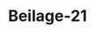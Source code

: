 ---  
schema: default  
title: Beilage-21  
organization: Team Charlie  
notes: "<p>Description</p><p>die Forderungen des Großherzogthums Sachsen=Weimar=Eisenach und des

Fürstenthums Schwarzburg-Rudolstadt, an die Herzogthümer Sachsen

Coburg, Sachsen=Meiningen, Sachsen Hildburghausen und an das Fürsten

thum Schwarzburg=Sondershausen, aus den Verhältnissen des Thüringi

schen Rayons v. J. 1814,

jetzo

die Einwendungen betreffend, welche gegen die, zur Einleitung des Aus

trägalverfahrens, durch den Bundestagsbeschluß vom 28. Februar d. J.

membro 2 getroffene Verfügung erhoben worden sind.</p><p>§.1</p><p>Nach der Schlacht bei Leipzig fanden sich die hohen verbündeten Mächte bewogen, ein

oberstes Verwaltungs-Departement anzuordnen, welches zum Theile verwalten, zum Theile

darauf sehen sollte, daß die von den einzelnen Regierungen gegen die verbündeten Mächte

übernommenen Verbindlichkeiten erfüllt würden; je nachdem die occupirten Lande für den

Augenblick ohne Souveraine seyen, oder auch diese der Allianz nicht beiträten, oder die

Fürsten dem Bunde beiträten. In dem letzteren Falle sollte es von den abzuschliessenden

Verträgen abhängen, in wie weit sich das oberste Verwaltungs-Departement in die Landes

Sachsen=Weimar und Eisenach

Gotha und Altenburg,

Coburg,

Meiningen,

Hildburghausen

Beilage 21.

Vortrag,

Administration mischen könne, und es sollte ein, von dem gedachten Departement abhän

gender Agent, bei diesen Fürsten angestellt werden: einer Theilnahme an der Landes-Av

ministration wurde jedoch nachher in den Verträgen nicht gedacht.

Nach jenem zweiten Verhältnisse wurde nun, zusammen für folgende Staaten:

die Sächsischen Herzogthümer die Fürstenthümer

Schwarzburg Sondershausen,

Rudolstadt,

so wie

die Fürstlich=Reussischen Lande,

der Freiherr von Riedesel zu Eisenbach, anfänglich, resp. unter dem Gouverneur des Kö

nigreichs Sachsen, dann als unmittelbarer Agent des obersten Verwaltungs-Departements,

im December 1813 und Jänner 1814 angestellt: jene Staaten zusammen nannte man den

Thüringischen Rayon.</p><p>§.2</p><p>Aus den Verhältnissen dieses Rayons werden von Seiten des Großherzogthums Sachsen

Weimar=Eisenach und des Fürstenthums Schwarzburg-Rudolstadt an die Herzogthumer

Sachsen=Coburg, Sachsen=Meiningen, Sachsen=Hildburghausen und das Fürstenthum

Schwarzburg=Sondershausen, nach Maasgabe der unter den Auspicien des Agenten ge

pflogenen Verhandlungen, Ansprüche auf Ersatz deßjenigen erhoben, was die ersteren über

ihr Beitragsverhältniß, nur vorschußweise und auf Rechnung der letzteren, für die ver

bündeten Heere geleistet zu haben glauben.

Diese Ansprüche sind bei Einer hohen Bundesversammlung angebracht worden, und

da die am 1. Juni 1818 (Prot. der 28. Sitz. §. 134), mit ausdrücklicher Beziehung

auf den Bundestagsbeschluß vom 16. Juni 1817, beschlossene und versuchte Vermittlung

gütliche Beilegung nicht erwirkt hat, ist von dieser hohen Versammlung in der achten

Sitzung vom 28. Februar dieses Jahres (Prot. §. 67) beschlossen worden:

2) « die Regierungen von Sachsen-Coburg, Sachsen-Hildburghausen, Sachsen-Mei

eningen und Schwarzburg=Sondershausen wären in Gemäßheit Beschlusses vom

416. Juni 1817 aufzufordern, sich dahin zu vereinigen, um, von heute an binnen

esechs Wochen, den Regierungen von Sachsen=Weimar=Eisenach und Schwarzburg=

«Rudolstadt drei bei der Sache nicht betheiligte Bundesglieder zu benennen, aus

ewelchen letztere binnen gleicher Frist eines zu wählen, und.

3)a der hohen Bundesversammlung anzuzeigen hätten, wornächst.

4) e wegen fernerer Einleitung des Austrägalverfahrens, bei der obersten Justizstelle des

agewählten Bundesgliedes, oder, wenn die Vereinigung und Auswahl nicht

terfolgen sollte, wegen der Wahl eines Austrägalgerichts, von Seite der Bun

adesversammlung selbst, das Erforderlichs verfügt werden solle ».</p><p>§.3</p><p>In der 13. Sitzung dieses Jahres vom 25. April (Prot. §. 100) gab der Großh

zoglich=Herzoglich=Sächsische Herr Bundestagsgesandte, als eine Reclamation der Kauflen

Arnoldi und Sohn zu Gotha, und Elkan zu Weimar, welche mit diesen Rayonsv

hältnissen in Verbindung steht, in Vortrag kam, zum Protokoll:

Die Herzoglichen Regierungen zu Sachsen=Meiningen, Hildburghausen und Cobu

glaubten sich ausser Stande, der Aufforderung unter 2 des Beschlusses, wegen Benennun

von drei Bundesgliedern, in der verlangten Maße Genüge leisten zu können; d

Herr Gesandte sey zu folgenden Erklärungen angewiesen worden,

1) von Sachsen-Coburg:

Bei den Vergleichsunterhandlungen sey bereits darauf aufmerksam gemacht worden, da

zwischen den von der Großherzoglichen Regierung zu Weimar und der Fürstlich-Schwarzbu

gischen Regierung zu Rudolstadt in Anspruch genommenen Regierungen zu Meiningen, Hill

burghausen, Coburg und Schwarzburg-Sondershausen eine Streitgenossenschaf

nicht statt finde, sondern daß jede der erstgenannten beiden hohen Regierungen ein

„jede von den in Anspruch genommenen vier letzten Regierungen besonders zu belangen

habe, wenn die Erörterung und Entscheidung der Sache ihren richtigen Gang nehmen un

nicht in Verwirrungen verflochten werden solle.

Auf diese Bemerkung müsse auch jetzt aufmerksam gemacht werden. Es gründeten sich

zwar die gegen die genannten Regierungen erhobenen Ansprüche auf ein und dasselbe Ge

schäft; allein das Verhältniß begründe keine Streitgenossenschaft für die in Anspruch ge

nommenen Regierungen. Es sey aus den erschienenen Druckschriften klar, daß, wenn auch

Weimar und Rudolstadt ihre Forderungen aus dem am 7. April 1814 zu Arnstadt ge

faßten Beschlusse der damaligen Rayonscommission abzuleiten suchten, eines Theils dieser

Beschluß nicht von allen Regierungen gleichmäsig anerkannt, andern Theils aber auch

jeder der in Anspruch genommenen Regierungen gegen die darauf gebauten Berechnungen

des damaligen Commissärs, Freiherrn von Riedesel, ganz eigene und individuelle Einreden

zuständen, welche übersehen oder wenigstens unrichtig beurtheilt werden könnten, wenn die

Sache gegen alle in Anspruch genommenen Regierungen in einem und demselben Processi

behandelt, und diesem Processe nur Eine, gegen alle in Anspruch genommenen Regierungen

als Streitgenossen gemeinschaftlich erhobene Klage, zur Grundlage dienen solle. Die Auf

gabe, welche den in Anspruch genommenen Regierungen gemacht worden sey, sich über

einen und denselben Austrägalrichter und die deßfallsige Denomination von

drei Bundesgliedern zu vereinigen, sey mit der Lage der Sache also nicht woh

vereinbar, und es müsse vielmehr einer jeden der in Anspruch genommenen Regierungen nachgelassen werden, diese Denomination für sich allein zu bewirken. Man glaube auf

diese Berechtigung um so mehr Anspruch machen zu können, da die Bestimmung der ehe

maligen deutschen Reichsgesetze, namentlich des N. D. A. von 1600 und des Concepts der

K. G. O., bei der dermaligen Gestaltung des deutschen Staats- und Bundeswesens, wo

kein höchstes Reichsgericht über der Austrägalinstanz stehe und als Vereinigungspunct

für die Erörterung der Streitigkeiten mehrerer zu belangender Bundesglieder wirksam seyn

könne, keine Anwendung finde, und da, wo mehrere von demselben Kläger zugleich belangt

werden wollten, auf die Identität der Sachen, ohne nothwendige Verhandlung vor einem

und demselben Gerichte, nicht mehr gebaut werden könne.

Mache es auch der Bundestagsbeschluß vom 16. Juni 1817 mehreren beklagten Bun

desgliedern zur Pflicht, sich über einen Vorschlag zu vereinigen, so setze dieses doch, nach

der Natur der Sache, wahre und wirkliche Streitgenossen voraus, das heisse, solche Beklagte,

welche vermöge eines ungetheilten Interesse, und vermöge aller sie gleichmäsig auf eine

Weise verbindender Thatumstände, einen Proceß als eine Person betrieben, nicht aber

solche in Anspruch genommenen Individuen und Bundesglieder, welche, wie die in dem vor

liegenden Falle in Anspruch genommenen vier Regierungen, ein durchaus getheiltes Interesse

hätten, und wo sich die Rechtsbeständigkeit der gemachten Forderungen nicht auf die nämlichen

Thatumstände gründeten, sondern nur nach den individuellen Verhältnissen und Einreden

einer jeden Regierung beurtheilen und entscheiden liessen, und eben darum die Verhandlung

in einem Processe zu Verwirrungen führen würde.

Seine Herzogliche Durchlaucht müßten daher die hohe Bundesversammlung um eine

dieser Lage der Sache angemessene Erläuterung des Bundestagsbeschlusses vom 28. Februar

und insbesondere darum bitten, daß jeder in Anspruch genommenen Regierung ihr Recht

auf besondere Verhandlung der von Weimar- und Rudolstädtischer Seite gegen sie erhobenen

Ansprüche durch einen nachträglichen Beschluß gewahrt und aufrecht erhalten werde. So

bald dieses erfolgt seyn werde, würden Seine Herzogliche Durchlaucht keinen Augenhlick

Anstand nehmen, die zu Austrägalrichtern in Vorschlag zu bringenden Bundesglieder zu

denominiren.

2) Von Sachsen=Meiningen:

Dieser Hof theile ganz die eben gedachten Ansichten wegen Mangels einer Streit

genossenschaft und der hieraus abgeleiteten Folgen, wolle aber von dem Vorbehalte des

10. Artikel des Bundestagsbeschlusses vom 3. August 1820 Gebrauch machen, und, so viel

die Weimarische Forderung betreffe, die schiedsrichterliche Entscheidung des gemeinschaftlichen

Oberappellationsgerichts zu Jena, als der vertragsmäsigen Austrägalinstanz, eintreten lassen.Dem Einwande, daß damit die Möglichkeit der schiedsrichterlichen Entscheidung üb

die Fürstlich=Schwarzburg=Rudolstädtische Anforderung noch nicht gegeben sey, werde dadur

begegnet, daß die Herzoglich-Meiningische Regierung der Fürstlich-Schwarzburg-Rud

städtischen in dieser Beziehung und für den Zweck einer rechtlichen Entscheidung Vorschlä

habe thun lassen, welche ohne Zweifel angenommen werden wuͤrden, weßhalb Anzeige werl

gemacht werden.

3) Von Sachsen-Hildburghausen:

Auch dieser Hof wolle von dem Vorbehalte des 10. Artikels des Bundestagsbeschlusse

vom 3. August 1820 Gebrauch machen, und die schiedsrichterliche Entscheidung des Ober

appellationsgerichts zu Jena, nach Maasgabe des §. 41 der Ordnung dieses Gerichts un

nach den Formen des Sächsischen Processes, eintreten lassen, indem von ihm übrigen

das Vorhandenseyn einer Streitgenossenschaft ebenfalls in Abrede gestellt werde

Der auf das Oberappellationsgericht zu Jena gerichtete Vorschlag, werde bei der Weima

rischen Regierung um so weniger einen Widerspruch finden, da nur dadurch der noch nich

gehobene Zweifel unwirksam gemacht werden könne, ob überhaupt in dieser nicht ein

Streitigkeit hoher Bundesglieder unter sich, sondern eine aus einem Contract herge

leitete Forderung an das Land selbst betreffenden Angelegenheit, die Competenz dieser

hohen Versammlung und nicht vielmehr die der Landesgerichte gegründet sey. Den

deßfallsigen Einwand müsse sich die Herzogliche Regierung auf jeden Fall vorbehalten:

sollte aber auch darüber austrägalgerichtlich entschieden werden, so würden für diesen

Fall die obersten Gerichtsstellen Seiner Majestät des Königs von Sachsen, Seiner Maje

stät des Königs von Hannover, und Seiner Königlichen Hoheit des Kurfürsten von Hessen

in Vorschlag gebracht werden, jedoch immer vorausgesetzt, daß vor allen Dingen eine be

sondere Klage gegen das Land Hildburghausen angestellt werde.

Diesem fügte der Herr Gesandte auf der andern Seite die Anzeige bei, von Seiner

Königlichen Hoheit, dem Großherzoge von Sachsen-Weimar-Eisenach, angewiesen zu seyn

darauf anzutragen, daß, da die Frist zur Benennung dreier Bundesglieder fruchtlos ver

strichen sey, diese hohe Versammlung nun das Vorschlagsrecht ausüben möge; die Entschei

dung des Oberappellationsgerichts zu Jena könnten Seine Königliche Hoheit, aus mehreren

Gründen, nicht annehmen.

Der Herr Gesandte der 15. Stimme erklärte für Schwarzburg=Sondershausen:

Seine Durchlaucht der Fürst wünschten fortwährend die gütliche Beilegung dieser Diffe

Sollte es jedoch erforderlich seyn, sofort einen bestimmten Vorschlag zur Austrägal

renz.

instanz zu machen, so wünschten Seine Durchlaucht die Wahl zwischen den obersten Gerichtsstellen Seiner Königlichen Majestäten von Sachsen und Hannover, und Seiner Kö

niglichen Hoheit des Kurfürsten von Hessen getroffen zu sehen.

Von dieser hohen Versammlung wurde hierauf der Beschluß gefaßt:

« In Hinsicht auf die von dem Herrn Bundestagsgesandten der Großherzoglich

« und Herzoglich=Sächsischen Häuser abgegebenen Erklärungen, die zur Revision

« und Ergänzung des Beschlusses vom 16. Juni 1817 wegen des Austrägalverfahrens

e gewählte Commission um ihr Gutachten zu ersuchen».</p><p>§.4</p><p>In der 14. Sitzung dieses Jahres vom 2. Mai (Prot. §. 117) erklärte der Herr Ge

sandte der Großherzoglich=Herzoglich=Sächsischen Häuser, für Sachsen=Hildburghausen,

nachträglich:

Des Herzogs Durchlaucht glaubten gegen den Beschluß Einer hohen Bundesversamm

lung vom 28. Februar Folgendes erinnern zu können:

1) in formeller Hinsicht, daß er nicht auf vorherige Instructionseinholung gefaßt

worden sey, was für die dabei nicht gehörten, in Anspruch genommenen Höfe, einen um so

nachtheiligeren Einfluß gehabt habe, als

2) den Einzelnen durch die Anweisung zur Vereinigung über den Vorschlag

der Schiedsrichter etwas zugemuthet werde, was weder in einem Bundesgesetze

in der Art bestimmt sey, noch in der vorgeschriebenen engen Frist, und überhaupt herbeizu

führen in der Macht des einzelnen Theils gestanden habe, wornach jene Anweisung, wenn

es dabei verbleiben sollte, für die einzelnen Staaten, an welche sie ergangen, die indirecte

Nöthigung enthalten würde, das Recht auf die Wahl ihres eigenen Richters auf die hohe

Bundesversammlung übergehen zu lassen;

3) liege in dem Beschlusse die nirgends begründete, von den hohen Beklagten

am wenigsten zugestandene, im Gegentheil wiederholt angefochtene Behauptung einer Streit

genossenschaft zum Grunde, und werde darüber, einer künftigen Entscheidung

vorgreifend, abgesprochen;

4) sey dabei der, Herzoglich-Hildburghausischer Seits, gemachte Vorbehalt der Ein

wendungen gegen die Competenz dieser hohen Versammlung in der Hauptsache

nicht berücksichtigt, und könne man von diesen um so weniger abgehen, weil

a) hier es sich um eine Contractsforderung an das Land, nicht an den Herrn des

selben, handle ,b) dieses aber nicht angenommen, nach Artikel 10 des Bundestagsbeschlusses vo

3. August 1820, die schiedsrichterliche Entscheidung des Oberappellationsgerich

zu Jena eintrete.

Die hohe Bundesversammlung wird ersucht, es dahin zu vermitteln, daß Seine K

nigliche Hoheit der Großherzog von Weimar die Ihnen gemachten Vorschläge (námli

die schiedsrichterliche Instanz des Oberappellationsgerichts zu Jena anzunehmen; wenn ab

dieser Antrag nicht angemessen erachtet werde, wollten Seine Herzogliche Durchlaud

drei, auch schon genannte Schiedsrichter in Vorschlag bringen, dabei jedoch Ihre Einwei

dungen gegen die Competenz der hohen Bundesversammlung ausdrücklich vorbehalten, un

da eine Streitgenossenschaft zwischen den in Anspruch genommenen Regierungen nicht von

handen sey, einer abgesonderten Klage gegen das Herzogthum Hildburghausen entgegensehen

noch annähmen, mit dem Antrage für den Fall, daß, wenn diese hohe Versammlung sich hierz

nicht veranlaßt finden sollte, die Vorfrage über die

Zuständigkeit derselbe

und die von der Gegenseite behauptete Streitgenossenschaft zu besonderer austrägalge

richtlicher Entscheidung ausgestellt werde, in welcher Absicht Sie nochmals genannte Schiede

richter in Vorschlag brächten.

Der Herr Gesandte der 15. Stimme zeigte an, daß sich Schwarzburg=Rudolstad

demjenigen anschliesse, was des Großherzogs von Weimar Königliche Hoheit zum Protokolle de

letzten Sitzung hätten erklären lassen.

Auch diese Erklärungen wurden an die Commission abzugeben beschlossen.

Gutachten.</p><p>§.5</p><p>Die Erstattung jenes von Einer hohen Bundesversammlung verlangten Gutachtens ist

der Zweck dieses Vortrags; das, was bis hierhin angeführt worden ist, mußte zur Ueber

sicht vorausgeschickt werden: die folgende Erörterung einiger Fragen wird das Gutachten

begreifen.

Die erste Frage ist diese:

Waltet hier, so viel sich aus den bisherigen Verhandlungen ergiebt, ein Fall vor,

wo, nach allgemeinen Principien, eine Streitsache von Seiten mehrerer Kläger

wider mehrere Beklagte, in einem und dem nämlichen Rechtsgange, vor einem und

dem nämlichen Gerichte, verhandelt und entschieden werden kann? und wie weit

erstreckt sich die Competenz der Bundesversammlung bei der Beurtheilung dieser

Frage in Beziehung auf die Austrägalinstanz an sich, oder im Allzemeinen,

Protok. d. d. Bundesvers. XIV. Bd. abgesehen also dermalen noch von der Art und Weise, wie die letztere nach

der Bundesgesetzgebung gebildet werden soll?

Vermöge einer Gemeinschaftlichkeit desselben Endzwecks -- sagt ein berühmter Schrift

steller — in Ansehung desselben Rechtsstreits, können vor demselben Richter Mehrere an

der Rolle des Klägers oder der des Beklagten Theil nehmen. Diese mehreren Theilnehmer

heissen alsdann Streitgenossen, welche zwar auch ohne Gemeinschaft des Rechts oder der

Verbindlichkeit gedacht werden können, in einer solchen Gemeinschaft aber vorzugsweise

die Benennung -Streitgenossen» erhalten.

Die an sich statthafte Vereinigung solcher Consorten, kann, sie mag auf Seiten des Klä

gers oder des Beklagten eintreten, ohne Zustimmung des Gegentheils hervorgebracht werden;

nur der Kläger aber kann von Seiten des Beklagten eine solche Vereinigung erzwingen,

wenn er die mehreren, aus einem und demselben Rechtsgrunde zu Belangenden, als Con

sorten belangt, welches zu thun er befugt, aber nicht verbunden ist.

Um es dem Kläger möglich zu machen, mehrere als Streitgenossen von ihm in

Anspruch zu nehmenden Personen, selbst in dem Falle vor einem Gerichte gemeinsam

zu belangen, wenn sie keinen, für diesen Rechtsstreit anwendbaren, gemeinschaftlichen Gerichts

stand erster Instanz ausserdem haben, ist durch den Gerichtsbrauch, durch einzelne Proceß

ordnungen und durch Gesetze des ehemaligen deutschen Reichs festgesetzt und zugelassen

worden, daß die Klage bei dem nächsten Obergerichte, als einem ausserordentlichen Gerichts

stande, erhoben werden könne: man nennt dieses den Gerichtsstand, aus dem persönlichen

Zusammenhang der Sachen. Der Grund hiervon ist der, damit nicht über eine und die

selbe Sache mehrere Processe geführt zu werden brauchen und widersprechende Erkennt

nisse vermieden werden -- oder, wie sich berühmte Schriftsteller ausdrücken: ut lites con

tranantur, et quod una disceptatione fieri possit, ne in plures distrahatur, pro

bationes quoque facilius explicentur, nec contrariae interdum sententiae sequantur.

Die Entscheidung der hier in Frage stehenden Streitsache scheint zunächst davon

abzuhängen:

bildete der Thüringische Rayon einen Complexus mehrerer Staaten, ein Ganzes,

mit wechselseitigen Rechten und Verbindlichkeiten, in Hinsicht der sie insgesammt

treffenden Kriegsleistungen; waren diese Staaten also verpflichtet, die Kriegslei

stungen in Gemeinschaft zu trägen, so daß derjenige Staat, welcher verhältniß

masig mehr geleistet, als den andere, wegen dieser groͤßeren Leistung Ersatz zur

Ausgleichung verlangen kann - es sey nun, daß der Grund gefunden werde in

der ersten Stiftung der Anstalt selbst, oder in nachherigem Zugeständnisse und

Uebereinkommen, oder vereint in beiden zusammen?Je nachdem hierüber geurtheilt wird, ist nicht bloß über die Frage, ob Streitgen

senschaft zu Begründung eines Gerichtsstandes vorhanden sey, sondern auch über d

Hauptsache resp., unbeschadet der Erörterung über das Quantum und Liquidur

entschieden.

Diese hohe Versammlung ist kein Gerichtshof; wohl aber liegt die Obsorge, daß rech

loser Zustand im Bunde abgewendet werde, und daß ein Jeder auf bundesgesetzmäsige Wei

sein Recht verfolgen könne, in ihrer Competenz. Sobald also, bei Streitigkeiten mehrer

Bundesglieder unter sich, von der einen Seite, zu Verfolgung ihres Rechts vor eine

Austrägalinstanz, Streitgenossenschaft behauptet, von der andern Seite aber wider

sprochen wird, und dieser Widerspruch ist nicht offenbar gegründet, oder die erster

verlangt gerichtliche Entscheidung, dann bleibt auch dieser Punct der letzteren heimge

geben, ohne daß jedoch hierdurch die Einleitung des Austrägalverfahrens eventualite

über das Ganze des Streits oder über die Hauptsache aufgehalten oder gehindert werde

kann — um so mehr dann, wenn jene Erörterung auf die Hauptsache, wie hier, Ein

fluß hat.

Daß der Ungrund einer Streitgenossenschaft in dem gegenwärtigen Falle nich

offenbar vorliege, beweist die erste Stiftung der Rayonsanstalt, auch ohne Berücksichtigung

dessen, was weiter darauf gefolgt ist. (§. 1. 2.)</p><p>§.6</p><p>Bei dieser Erörterung der ersten Frage wurden die Art und Weise, wie die Aus

trägalinstanz nach der Bundesgesetzgebung gebildet wird, ausser Betracht gelassen.

Es fragt sich daher zweitens:

Findet Streitgenossenschaft zwischen Bundesgliedern mit der Wirkung statt, daß sie

ausserordentlicher Weise den Gerichtsstand vor einer und der nämlichen Aus

....

trägalinstanz begründet?

Es ist oben (§. 5) bemerkt worden, daß der Gerichtsstand aus einem persoͤnlichen Zusam

menhange der Sachen in Deutschland auf dem Grrichtsbrauche, einzelnen Proceßordnungen

und Gesetzen des ehemaligen deutschen Reichs beruhe; es liegt hierbei, wie man sagen koͤnnte,

eine Proceß=Maxime zum Grunde, zu Gunsten des klagenden Theils, welcher Gebrauch

davon machen, dieses aber auch unterlassen kann, die also keinesweges einen wesentlichen Theil

des gerichtlichen Verfahrens ausmacht.

In dem Bundestagsbeschlusse vom 16. Juni 1817 ist III. 2. festgesetzt:

-Wenn der zur Vermittlung der Streitigkeit angeordnet gewesene Ausschuß die Anzeige

von dem mißlungenen Versuche bei der Bundesversammlung gemacht hat, so hat binnen

vier bis sechs Wochen, von dem Tage der Anzeige an gerechnet, der Beklagte dem Kläger drei unparteyische Bundesglieder vorzuschlagen, aus welchen dieser eines,

binnen gleicher Frist, wählet. Geht jene Frist voruber, ohne daß der Beklagte drei

vorschlägt, so geht dieses dreifache Vorschlagsrecht an die Versammlung des Bundestages

über, woraus alsdann der Kläger einen zu wählen hat».

Num. 6. Die Instruction des Processes geschieht nach der Proceßordnung,

welche der betreffende oberste Gerichtshof uͤberhaupt beobachtet, und ganz in selbiger Art, wie

die sonstigen alldort zu instruirenden Rechtssachen verhandelt werden».

Num. 7. Das Erkenntniß in der Hauptsache selbst aber erfolgt, in Ermangelung be

sonderer Entscheidungsquellen, nach den in Deutschland hergebrachten gemeinen Rechten».

In dem Bundestagsbeschlusse vom 3. August 1820 ist enthalten:

Art. 2. « Wenn, nach Anleitung des Bundestagsbeschlusses vom 16. Juni 1817, der

oberste Gerichtshof eines Bundesstaates zur Austrägalinstanz gewählt ist; so steht demselben die

Leitung des Processes und die Entscheidung des Rechtsstreits, in allen seinen Haupt

und Nebenpuncten, uneingeschränkt und ohne alle weitere Einwirkung der Bundesversamm

lung oder der Landesregierung zu ».

Art. 3. a. Zur Theilnahme an einem Rechtsstreite unter Bundesstaaten kann ein

drittes Bundesglied vor das erwählte Austrägalgericht nur dann zugelassen werden, wenn

das Gericht eine wesentliche Verbindung der Rechtsverhältnisse desselben mit dem anhängigen

Rechtsstreite anerkennt. Auch eine Wiederklage hat nur in diesem Falle bei dem erwählten

Austrägalgerichte statt, und nur, wenn sie sogleich bei der Einlassung auf die Vorklage ange

bracht wird».

Art, 4. zWo keine besonderen Entscheidungsnormen vorhanden sind, hat das Austrägal

gericht, nach den, in Rechtsstreitigkeiten derselben Art, vormals von den Reichsgerichten sub

sidiarisch befolgten Rechtsquellen, in so fern solche auf die jetzigen Verhältnisse der Bundes

glieder noch anwendbar sind, zu erkennen»,

Art. 10. « Es stehet übrigens den Bundesgliedern frei, für ihre Streitigkeiten, sowohl

in einzelnen vorkommenden Fälleni, als auch für alle künftige Fülle, wegen besonderer

Austräge oder Comptomisse übereinzukommen, wie denn auch fruͤhere Familien- oder

Vertrags=Austräge durch: Errichtung der Bundes-Austrägalinstanz nicht aufgehoben, noch

abgeändert werden».

In dem in der 18. Sitzung der Wiener Ministerial-Conferenzen vorgelegten Antrage, die

Errichtung einer Austrägalinstanz betreffend, war der 6. Satz so gefaßt:

zu einem Rechtsstreite unter Bundesstaaten kann ein drittes Bundesglied vor das

erwählte Austrägalgericht nur dann zugelassen oder aufgefordert werden, wenn das Gericht eine wesentliche Verbindung der Rechtsverhältnisse mit dem anhängig

Rechtsstreite anerkennt.

In der 20. Sitzung ward aber von einer Seite erinnert: daß die Adcitation ein

Dritten zu einem Austrägalprocesse nicht zulässig sey, weil die Jurisdiction des Au

trägalgerichts einzig und allein auf der Wahl der principaliter litigantiu

beruhe, und das adcitirte Bundesglied, wenn der Satz bleibe, wie er in Antrag gebrac

sey, ohne sein Zuthun, ex facto alieno, verbindlich gemacht werde, vor einem in Ans

hung seiner incompetenten Richter zu erscheinen, um Recht zu nehmen, weßhal

man glaube, daß die Adcitation nur dann statt finden könne, wenn dieselbe bei der Ve

mittelungscommission zur Sprache gebracht und der Adcitat zur Wahl des Gericht

zugezogen werde. Die Erheblichkeit dieser Erinnerung —- wurde von dem Ausschusse b

merkt — lasse sich nicht verkennen. Auch in der vormaligen Verfassung sey die Frage bestritte

gewesen, und die verneinende Meinung habe wohl Beifall verdient. Die Vermehrung de

Processe sey zwar davon freilich eine mögliche Folge; die Rechte derer aber, welche sonst ein

Adcitation verlangen könnten, liessen sich theils durch die Einreden, theils durch eine Litisdenun

ciation verwahren. Es werde sich also in der jetzigen Lage Alles auf freiwillige Vertretung re

duciren. In dem 6. (jetzt Art. 3) seyen daher die Worte: « oder aufgefordert» wegzulassen.</p><p>§.7</p><p>Vorausgesetzt, daß es von dem freien Willen des klagenden Theils abhängt, ob er von

dem Verhaͤltnisse einer Streitgenossenschaft des in Klage zu nehmenden Theils Gebrauch machen

will oder nicht (§. 5), scheint von dem beklagten Theil in Streitigkeiten zwischen Bundesglie

dern eine gleiche Freiheit um so mehr angesprochen werden zu koͤnnen, als

a) die Gesetze des ehemaligen deutschen Reichs, wenn man sich bei der jetzigen Austragal

Instanz etwas analoges mit den ehehinnigen Reichsgerichten denkt, hier nicht als Norm

betrachtet werden können;

b) die Bundesgesetzgebung hieruͤber keine bestimmte Disposition enthalt (§. 6);

c) von einem Gerichtsbrauche aber keine Frage seyn kann; sonsten

d) das Vorschlagsrecht Eines Bundesglieds beschränkt, und die Gefahr, dasselbe ganz zu

verlieren, wenn kein Einverständniß eintritt, eröffnet werden würde.

Es scheint daher, es habe von dieser hohen Versammlung, wie geschehen, nicht beschlos

sen werden können:

« die beklagten Regierungen hätten sich dahin zu vereinigen, um den klagenden

« Regierungen drei Bundesglieder zu benennen, aus welchen diese eines zu waͤhlen

a hätten ».</p><p>§.8</p><p>Allein, es muß hiergegen erwogen werden:

1) Wenn mehrere Bundesglieder, vereinigt oder zusammen, einen Vorschlag zur

Austrägalinstanz machen sollen; so wird das Vorschlagsrecht den einzelnen nicht entzogen,

sondern nur einigermaßen dadurch beschränkt, daß Andere bei der Ausübung concurriren;

ohnehin ist der Fall kaum denkbar, daß mehrere Bundesglieder sich in der Wahl nicht

vereinigen sollten.

Von der Competenz eines Austrägalgerichts, in der Art, wie man solche bei den

höchsten Reichsgerichten, unter Entziehung des Rechts auf die erste Instanz, annahm

ist hier eigentlich keine Rede; dieselbe beruht vielmehr ganz auf einer freien Wahl, an

welcher nur Mehrere Theil nehmen: nur in dem letzteren Betrachte kann von der Begrün

dung eines Gerichtsstandes, wegen persönlichen Zusammenhangs der Sache, im deutschen

Bunde Frage seyn, da in anderen Fällen das Vorschlagsrecht jedem Einzelnen für sich

zusteht. Aus diesem Grunde wurde bei den Wiener Ministerial-Conferenzen von einer

Seite die Adcitation dann für statthaft gehalten, wenn die Adcitation bei der Vermitt

lungscommission zur Sprache gebracht und der Adcitat. bei der Wahl des Gerichts zuge

zogen werde. (§. 6.) -</p><p>§.9</p><p>2) Streitgenossen sind nicht als eine moralische Person zu betrachten; sie sind nur

Personenmehrheit.

eine

Einheit des Erfolgs von dem Rechtsstreite für alle Streitgenossen ist im Allgemeinen

durchaus nicht nothwendig.

Die einzelnen Streitgenossen zustehenden Einreden werden durch eine solche Ver

einigung keinesweges abgeschnitten; es läßt sich auch mit einem neuern Schriftsteller wohl

behaupten, jeder Streitgenosse könne seine Sache von einem eigenen Vertreter führen

lassen, sobald nur ein gemeinschaftlicher Anwalt zur Insinuation für alle bestellt sey.

In Rücksicht der Hauptsache können also die beklagten Regierungen durch diese

Vereinigung keinen Nachtheil erleiden.</p><p>§.10</p><p>3) Nach der Bundesgesetzgebung soll die Instruction des Processes nach der Ordnung,

welche der oberste Gerichtshof überhaupt beobachtet, geschehen, selbst die Entscheidung der

Hauptsache soll nach den in Deutschland hergebrachten gemeinen Rechten, oder nach

den vormals von den Reichsgerichten befolgten Rechtsquellen, in so fern solche auf die

jetzigen Verhältnisse der Bundesglieder noch anwendbar sind, gegeben werden. Da nunder Gerichtsstand aus dem persönlichen Zusammenhang der Sache in Deutschland in d

Gerichtsbrauche, in einzelnen Proceßordnungen und in Gesetzen des ehemaligen deutsch

Reichs gegründet ist (§. 5), warum sollte diese Proceß-Maxime nicht auch bei den jetzig

Austrägalgerichten in Anwendung gebracht werden können, wie dieses mit den bes

henden Verhältnissen vereinbarlich ist. (§. 8.)</p><p>§.11</p><p>4) Man darf wohl voraussetzen, daß, wenn man bei der Bundesgesetzgebung etw

Abweichendes hätte festsetzen wollen, dieses eben so wenig würde unberührt geblieben sey

als der Adcitation gedacht worden ist (§. 6); man hat sich des Ausdrucks- der Beklagt

bedient, ohne damit andeuten zu wollen, daß nicht deren mehrere zugleich seyn könnte</p><p>§.12</p><p>5) In dem deutschen Bunde soll Selbsthülfe abgewendet und Rechtshülfe geleist

werden. Alles, was zur Beförderung der letzteren führt, muß, auch ohne specielle Die

position, in so weit dieses nicht in anderem Betrachte mit wohlgegründeten Rechten in

Widerstreite steht, in der Bundesgesetzgebung zu liegen, gehalten werden. Mit dem Gerichte

stand aus dem persönlichen Zusammenhang der Sache, wird die Erleichterung der Rechte

verfolgung beabsichtigt; daß derselbe zur Beförderung der Justiz gereicht, kann nich

bezweifelt werden. (§. 5.)</p><p>§.13</p><p>6) Wollte man über das Daseyn einer Streitgenossenschaft allein von einem Austrä

galgerichte vorerst erkennen lassen, so könnte dieses entweder durch abgesondert gewählt

mehrere Gerichte, oder durch ein gemeinsam gewähltes Gericht bewirkt werden. In

dem ersteren Falle lassen sich von einander abweichende Erkenntnisse möglich denken; it

dem anderen Falle würde die Verfahrungsweise nur justizverzögernd seyn, da, wie schor

oben (§. 5) bemerkt worden ist, und sogleich wiederholt werden soll, durch diese Einlei

tung die Einwendung bei dem Gerichte, es sey keine Streitgenossenschaft vorhanden

nicht abgeschnitten wird -- wenn diese aber unerheblich gefunden wird, kein befriedigenden

Grund gedacht werden kann, warum nicht auch eben dieses Gericht in der Hauptsach

zu erkennen haben sollte.</p><p>§.14</p><p>7) Nach der Bundesgesetzgebung steht dem Austrägalgerichte die Leitung des Pro

cesses, die Entscheidung des Rechtsstreits, in allen seinen Haupt- und Nebenpuncten

uneingeschränkt, ohne alle weitere Einwirkung der Bundesversammlung

oder der Landesregierung zu (§. 6); ohne allen besonderen Vorbehalt bleibt also, der von dieser hohen Versammlung zur Bildung einer Austrägalinstanz getroffenen Einleitung

ungeachtet, die Ausführung aller Einreden gegen diesen also geordneten Gerichtsstand einer

jeden der beklagten Regierungen bei dem Gerichte bundesgesetzmäsig unbenommen, und

die von dieser hohen Versammlung zur Einleitung des Austrägalverfahrens getroffene

Verfügung präjudicirt hierin gar nicht.</p><p>§.15</p><p>Wenn diesemnach die Commission der Meinung ist, daß die Bejahung der oben (§. 6)

bemerkten zweiten Frage auf guten Gründen beruhe; so fragt es sich drittens:

Liegt hier die Einrede des unrecht gewählten Beklagten in der Maße vor, daß solche

von Seiten dieser hohen Versammlung, gegen deren Competenz darum Zweifel

erhoben werden, haͤtte beruͤcksichtigt werden sollen?

In einem, in der 18. Sitzung der Wiener Ministerial-Conferenzen, erstatteten Vortrag

des Ausschusses über die Austrägalinstanz, kommt vor:

ces ist die Frage aufgeworfen worden, in wie fern die Regierung eines Bundesstaates

ihre Unterthanen gegen die Regierung eines anderen Bundesstaates dergestalt vertre

ten könne, daß die Sache zur Vermittlung der Bundesversammlung und endlich zur

Austrägal=Entscheidung gebracht werden müsse? Es ist indessen klar, daß nur die

Pflicht der Beschützung, welche jede Regierung gegen ihre Unterthanen zu erfüllen

hat, oder eine aus den Folgen ihrer eigenen Regierungshandlungen entspringende

Verpflichtung, ein solches Recht der Vertretung begründen kann».

Angenommen auch, die hier in Frage stehenden Forderungen müßten, im Falle der Ver

urtheilung, von den Ländern ganz, ohne Concurrenz der Regenten von wegen ihrer Domä

nen oder Kammergüter, bezahlt werden —- Regenten nehmen Regenten aus eigenen Regie

rungshandlungen in Anspruch; aus welchen Cassen die letzteren, im Obsiegungsfalle der

ersteren, die Zahlungsmittel schöpfen und zu schöpfen berechtigt sind, dieß berührt das innere

Verhältniß zwischen dem Regenten und dem Lande, von welchem Kenntniß zu nehmen ein

Dritter so wenig ein Recht, als eine Verbindlichkeit hat. Einem Dritten, der mit dem Regen

ten, als solchem, handelte, kann rechtlich nicht zugemuthet werden, sich wegen innerer Landes

verhältnisse, die ihm fremd sind, an Dritte verweisen zu lassen.

Auf jeden Fall würde von Seiten Einer hohen Bundesversammlung einer weiteren

und richterlichen Erörterung auch dieser Einwendung nicht vorgegriffen seyn, dieselbe vielmehr

immer offen gehalten zu seyn geachtet werden muͤssen.</p><p>§.16</p><p>Die vierte Frage ist:

Muß nicht der §. 41; der provisorischen Ordnung des gemeinschaftlichen Oberappella tionsgerichts zu Jena für die Großherzoglich- und Herzoglich-Sachsen=Ernestinischen

auch Fürstlich-Reussischen Lande beruͤcksichtigt werden?

In diesem §. 41 ist festgesetzt:

In Streitigkeiten der Durchlauchtigsten vereinten Höfe (s. §. 1 (*)) unter sich, welche ei

reines Mein und Dein, keineswegs aber politische Verhältnisse betreffen, namentlich in Eiger

thums=, Contracts= und Erbschafts=Streitigkeiten, auch Grenzirrungen, ist das Oberappelle

tionsgericht schiedsrichterliche oder Austrägalinstanz, kraft (hierdurch) für immer erklärte

Compromisses und respect. Subdelegation, mit Aufhebung übrigens der bisherigen Austräge

Es soll aber eine solche Streitigkeit niemals beim Oberappellationsgerichte anhängig gemach

werden können, bevor nicht durch Zusammentritt beiderseitiger Commissarien gütliche Hinle

gung und Vergleich versucht worden waͤre, oder der eine hohe Theil, binnen sechs Monater

nach erhaltener Aufforderung, die Beschickung der Conferenz unterlassen und hierdurch der

Versuch der Güte vereitelt hätte.

Es ist nicht bekannt, ob die im §. 46 vorbehaltenen näheren Bestimmungen des Verfah

rens —- als bis wohin die schiedsrichterliche Wirksamkeit des Oberappellationsgerichts noch sus

pendirt bleiben sollte - inzwischen getroffen worden sind: man könnte auch fragen, ob es sich

hier von dem Mein und Dein, in strengem Sinne genommen, und von einem der namentlich

angegebenen Faͤlle handle; dermalen kann das eine und das andere unberuͤcksichtigt bleiben.

Von Seiten des Großherzogthums Weimar wird diese schiedsrichterliche Instanz abge

lehnt; von Seiten der Fürstlich-Schwarzburg-Rudolstädtischen Regierung, welcher jene Ver

abredung ohnehin fremd ist, wird das nämliche erklärt (§. 3. 4); das Herzogthum Sachsen

Coburg hat an dieser schiedsrichterlichen Instanz nicht einmal Theil genommen -- und die

Fürstliche Regierung von Schwarzburg-Sondershausen, welcher jene Verabredung ebenfalle

fremd ist, hat bereits drei Bundesglieder vorgeschlagen (§. 3). -- Ohne hier in eine Erörte.

rung des Zweifels, was unter den, in den Gesetzen des ehemaligen deutschen Reichs genannten

sonderbaren Austrägen zu verstehen sey, einzugehen, bedarf das wohl keiner Ausfüh

rung, daß, so lange noch eine Streitgenossenschaft auf Seiten des klagenden und des beklag

ten Theils, wie hier, gedacht und angenommen wird, auf jene gewillkührten Austräge vor

Seiten dieser hohen Versammlung keine Rücksicht genommen werden könne.</p><p>§.17</p><p>Die fünfte Frage ist:

Konnte der Beschluß vom 28. Februar d. J. (Num. 2) ohne vorherige Instructions

Einholung gefaßt werden?

*) nämlich zwischen den Großherzoglich- und Herzoglich-Sächsischen, auch Fürstlich-Reussischen hierüber — mi

Ausnahme des Herzoglichen Hauses Sachsen=Coburg - einverstandenen Hofen.

Protok. d. d. Bundesvers. XIV. Bd.In der zum Grundgesetze des Bundes erhobenen Wiener Schlußacte heißt es:

Art. 7. =Die Bundesversammlung, aus den Bevollmächtigten sämmtlicher Bun

desglieder gebildet, stellt den Bund in seiner Gesammtheit vor, und ist das beständige, ver

fassungsmäsige Organ seines Willens und Handelns.

Art. 8. -Die einzelnen Bevollmächtigten am Bundestage sind von ihren Committen

ten unbedingt abhängig, und diesen allein wegen getreuer Befolgung der ihnen ertheilten

Instructionen, so wie wegen der Geschäftsführung überhaupt, verantwortlich».-

So lange demnach die jetzige Bundesgesetzgebung besteht, und nicht festgesetzt worden

ist, daß, und in welchen Fällen, die Gesandten vor der Abstimmung besondere In

struction einholen sollen — so lange kann nicht behauptet werden, ein Beschluß sey darum

in formeller Hinsicht mangelhaft, weil er nicht namentlich das Resultat besonders ein

geholker Instructionen sey; am wenigsten dann, wenn, wie hier, von keiner Seite darauf

angetragen worden ist.</p><p>§.18</p><p>Wenn die Commission, nach dem bis hierhin An- und Ausgeführten, der Meinung

ist, daß es von Seiten dieser hohen Versammlung bei dem Beschlusse vom 28. Februar

d. J., der dagegen erhobenen Anstände ungehindert, im Wesentlichen zu belassen sey, ist

dieselbe jedoch des Dafürhaltens, daß den in Anspruch genommenen Regierungen eine wei

tere Frist von sechs Wochen, zur Benennung dreier Bundesglieder, unter dem im vier

ten Membro jenes Beschlusses enthaltenen Anhange, nachzulassen sey: letzteres aus dem

Grunde, weil die Bundesgesetzgebung den alsbaldigen Verlust des Rechts der Benen

nung oder des Vorschlags, auf den Fall, daß Einwendungen gegen die verfügte Ein

leitung vorgebracht werden, welche nicht berücksichtigt werden, nicht vorgeschrieben hat.

Im übrigen wird die Commission bei der Revision des Bundestagsbeschlusses vom

16. Juni 1817 in Ueberlegung ziehen, ob es nicht rathsam seyn möchte, für künftige

Fälle, Zweifeln dieser Art durch eine ausdrückliche Disposition vorzubeugen, und ihr

deßfallsiges Dafürhalten an diese hohe Versammlung gelangen lassen.

Aretin.

Carlowiz.

Hammerstein.

Wangenheim.

Danz.</p>"  
resources:  
- format: png  
  name: Page43[0-1].png  
  url: ../../Protokolle_BV_14_1822/Beilage-21/Page43[0-1].png  
- format: png  
  name: Page44[1-2].png  
  url: ../../Protokolle_BV_14_1822/Beilage-21/Page44[1-2].png  
- format: png  
  name: Page45[3].png  
  url: ../../Protokolle_BV_14_1822/Beilage-21/Page45[3].png  
- format: png  
  name: Page46[3].png  
  url: ../../Protokolle_BV_14_1822/Beilage-21/Page46[3].png  
- format: png  
  name: Page47[3].png  
  url: ../../Protokolle_BV_14_1822/Beilage-21/Page47[3].png  
- format: png  
  name: Page48[3-4].png  
  url: ../../Protokolle_BV_14_1822/Beilage-21/Page48[3-4].png  
- format: png  
  name: Page49[4-5].png  
  url: ../../Protokolle_BV_14_1822/Beilage-21/Page49[4-5].png  
- format: png  
  name: Page50[5].png  
  url: ../../Protokolle_BV_14_1822/Beilage-21/Page50[5].png  
- format: png  
  name: Page51[5-6].png  
  url: ../../Protokolle_BV_14_1822/Beilage-21/Page51[5-6].png  
- format: png  
  name: Page52[6].png  
  url: ../../Protokolle_BV_14_1822/Beilage-21/Page52[6].png  
- format: png  
  name: Page53[6-7].png  
  url: ../../Protokolle_BV_14_1822/Beilage-21/Page53[6-7].png  
- format: png  
  name: Page54[8-9-10].png  
  url: ../../Protokolle_BV_14_1822/Beilage-21/Page54[8-9-10].png  
- format: png  
  name: Page55[10-11-12-13-14].png  
  url: ../../Protokolle_BV_14_1822/Beilage-21/Page55[10-11-12-13-14].png  
- format: png  
  name: Page56[14-15-16].png  
  url: ../../Protokolle_BV_14_1822/Beilage-21/Page56[14-15-16].png  
- format: png  
  name: Page57[16-17].png  
  url: ../../Protokolle_BV_14_1822/Beilage-21/Page57[16-17].png  
- format: png  
  name: Page58[17-18].png  
  url: ../../Protokolle_BV_14_1822/Beilage-21/Page58[17-18].png  
category:   
  - Protokolle_BV_14_1822  
maintainer: Frank Chen  
maintainer_email: t08zc21@abdn.ac.uk  
---